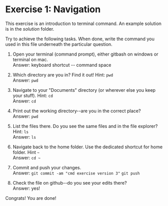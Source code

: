 # Exercise 1: Navigation

This exercise is an introduction to terminal command.
An example solution is in the _solution_ folder.

Try to achieve the following tasks.  When done, write the command you
used in this file underneath the particular question.

1. Open your terminal (command prompt), either gitbash on windows or
   terminal on mac.  
Answer: keyboard shortcut -- command space
   
2. Which directory are you in?  Find it out!  Hint: `pwd`  
Answer: `pwd`

3. Navigate to your "Documents" directory (or wherever else you keep
   your stuff).  Hint: `cd`   
   Answer: `cd`
   
4. Print out the working directory--are you in the correct place?  
Answer: `pwd`

5. List the files there.  Do you see the same files and in the file
   explorer?  Hint: `ls`  
Answer: `ls`

6. Navigate back to the home folder.  Use the dedicated shortcut for
   home folder.  Hint `~`  
Answer: `cd ~`

7. Commit and push your changes.  
Answer: `git commit -am "cmd exercise version 3"`
        `git push`

8. Check the file on github--do you see your edits there?  
Answer: yes!

Congrats!  You are done!
